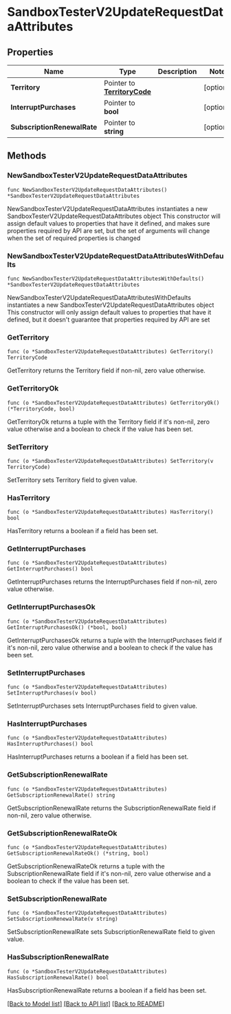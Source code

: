# SandboxTesterV2UpdateRequestDataAttributes

## Properties

Name | Type | Description | Notes
------------ | ------------- | ------------- | -------------
**Territory** | Pointer to [**TerritoryCode**](TerritoryCode.md) |  | [optional] 
**InterruptPurchases** | Pointer to **bool** |  | [optional] 
**SubscriptionRenewalRate** | Pointer to **string** |  | [optional] 

## Methods

### NewSandboxTesterV2UpdateRequestDataAttributes

`func NewSandboxTesterV2UpdateRequestDataAttributes() *SandboxTesterV2UpdateRequestDataAttributes`

NewSandboxTesterV2UpdateRequestDataAttributes instantiates a new SandboxTesterV2UpdateRequestDataAttributes object
This constructor will assign default values to properties that have it defined,
and makes sure properties required by API are set, but the set of arguments
will change when the set of required properties is changed

### NewSandboxTesterV2UpdateRequestDataAttributesWithDefaults

`func NewSandboxTesterV2UpdateRequestDataAttributesWithDefaults() *SandboxTesterV2UpdateRequestDataAttributes`

NewSandboxTesterV2UpdateRequestDataAttributesWithDefaults instantiates a new SandboxTesterV2UpdateRequestDataAttributes object
This constructor will only assign default values to properties that have it defined,
but it doesn't guarantee that properties required by API are set

### GetTerritory

`func (o *SandboxTesterV2UpdateRequestDataAttributes) GetTerritory() TerritoryCode`

GetTerritory returns the Territory field if non-nil, zero value otherwise.

### GetTerritoryOk

`func (o *SandboxTesterV2UpdateRequestDataAttributes) GetTerritoryOk() (*TerritoryCode, bool)`

GetTerritoryOk returns a tuple with the Territory field if it's non-nil, zero value otherwise
and a boolean to check if the value has been set.

### SetTerritory

`func (o *SandboxTesterV2UpdateRequestDataAttributes) SetTerritory(v TerritoryCode)`

SetTerritory sets Territory field to given value.

### HasTerritory

`func (o *SandboxTesterV2UpdateRequestDataAttributes) HasTerritory() bool`

HasTerritory returns a boolean if a field has been set.

### GetInterruptPurchases

`func (o *SandboxTesterV2UpdateRequestDataAttributes) GetInterruptPurchases() bool`

GetInterruptPurchases returns the InterruptPurchases field if non-nil, zero value otherwise.

### GetInterruptPurchasesOk

`func (o *SandboxTesterV2UpdateRequestDataAttributes) GetInterruptPurchasesOk() (*bool, bool)`

GetInterruptPurchasesOk returns a tuple with the InterruptPurchases field if it's non-nil, zero value otherwise
and a boolean to check if the value has been set.

### SetInterruptPurchases

`func (o *SandboxTesterV2UpdateRequestDataAttributes) SetInterruptPurchases(v bool)`

SetInterruptPurchases sets InterruptPurchases field to given value.

### HasInterruptPurchases

`func (o *SandboxTesterV2UpdateRequestDataAttributes) HasInterruptPurchases() bool`

HasInterruptPurchases returns a boolean if a field has been set.

### GetSubscriptionRenewalRate

`func (o *SandboxTesterV2UpdateRequestDataAttributes) GetSubscriptionRenewalRate() string`

GetSubscriptionRenewalRate returns the SubscriptionRenewalRate field if non-nil, zero value otherwise.

### GetSubscriptionRenewalRateOk

`func (o *SandboxTesterV2UpdateRequestDataAttributes) GetSubscriptionRenewalRateOk() (*string, bool)`

GetSubscriptionRenewalRateOk returns a tuple with the SubscriptionRenewalRate field if it's non-nil, zero value otherwise
and a boolean to check if the value has been set.

### SetSubscriptionRenewalRate

`func (o *SandboxTesterV2UpdateRequestDataAttributes) SetSubscriptionRenewalRate(v string)`

SetSubscriptionRenewalRate sets SubscriptionRenewalRate field to given value.

### HasSubscriptionRenewalRate

`func (o *SandboxTesterV2UpdateRequestDataAttributes) HasSubscriptionRenewalRate() bool`

HasSubscriptionRenewalRate returns a boolean if a field has been set.


[[Back to Model list]](../README.md#documentation-for-models) [[Back to API list]](../README.md#documentation-for-api-endpoints) [[Back to README]](../README.md)


